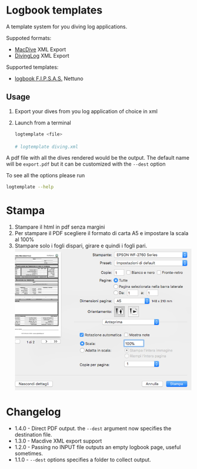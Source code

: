 # Logbook templates

A template system for you diving log applications.

Suppoted formats:

*   [MacDive][macdive] XML Export
*   [DivingLog][divinglog] XML Export

Supported templates:

*   [logbook F.I.P.S.A.S.][fipsas] Nettuno

## Usage

1.  Export your dives from you log application of choice in xml
2.  Launch from a terminal

    ```sh
    logtemplate <file>

    # logtemplate diving.xml
    ```

A pdf file with all the dives rendered would be the output. The default name will be `export.pdf` but it can be customized with the `--dest` option

To see all the options please run

```sh
logtemplate --help
```

# Stampa

1.  Stampare il html in pdf senza margini
2.  Per stampare il PDF scegliere il formato di carta A5 e impostare la scala al 100%
3.  Stampare solo i fogli dispari, girare e quindi i fogli pari.
    ![print conf](docs/conf_print.png)

# Changelog

*   1.4.0 - Direct PDF output. the `--dest` argument now specifies the destination file.
*   1.3.0 - Macdive XML export support
*   1.2.0 - Passing no INPUT file outputs an empty logbook page, useful sometimes.
*   1.1.0 - `--dest` options specifies a folder to collect output.

[divinglog]: http://divinglog.de/
[macdive]: http://www.mac-dive.com/
[fipsas]: http://www.fipsas.it/didattica/didattica-subacquea/documenti-didattica-subacquea/logbook
[node]: https://nodejs.org
